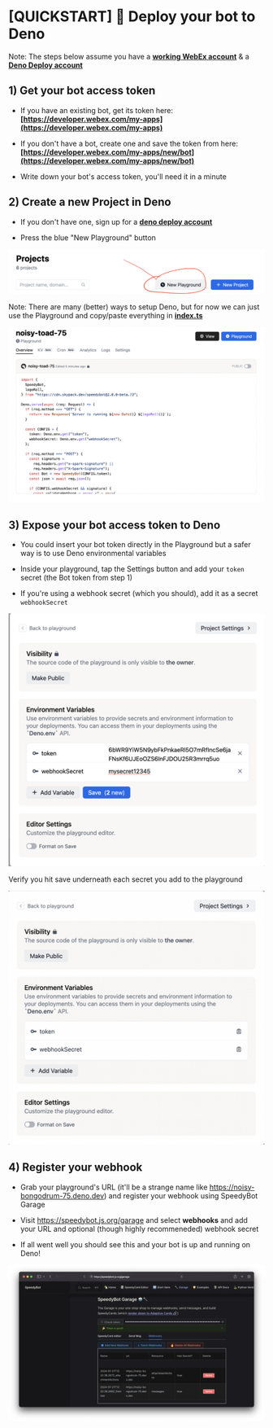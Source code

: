 # [QUICKSTART] 🦖 Deploy your bot to Deno

Note: The steps below assume you have a **[working WebEx account](https://developer.webex.com/signup)** & a **[Deno Deploy account](https://deno.com/deploy/)**

## 1) Get your bot access token

- If you have an existing bot, get its token here: **[https://developer.webex.com/my-apps](https://developer.webex.com/my-apps)**

- If you don't have a bot, create one and save the token from here: **[https://developer.webex.com/my-apps/new/bot](https://developer.webex.com/my-apps/new/bot)**

- Write down your bot's access token, you'll need it in a minute

## 2) Create a new Project in Deno

- If you don't have one, sign up for a **[deno deploy account](https://deno.com/deploy)**

- Press the blue "New Playground" button

![sb](./../../assets/deno/deno_playground.png)

Note: There are many (better) ways to setup Deno, but for now we can just use the Playground and copy/paste everything in **[index.ts](./index.ts)**

![sb](./../../assets/deno/deno_addcode.png)

## 3) Expose your bot access token to Deno

- You could insert your bot token directly in the Playground but a safer way is to use Deno environmental variables

- Inside your playground, tap the Settings button and add your `token` secret (the Bot token from step 1)

- If you're using a webhook secret (which you should), add it as a secret `webhookSecret`

![sb](./../../assets/deno/set_secrets.png)

Verify you hit save underneath each secret you add to the playground

![sb](./../../assets/deno/set_secrets_saved.png)

## 4) Register your webhook

- Grab your playground's URL (it'll be a strange name like https://noisy-bongodrum-75.deno.dev) and register your webhook using SpeedyBot Garage

- Visit https://speedybot.js.org/garage and select **webhooks** and add your URL and optional (though highly recommeneded) webhook secret

- If all went well you should see this and your bot is up and running on Deno!

![sb](./../../assets/deno/deno_webhook.png)
